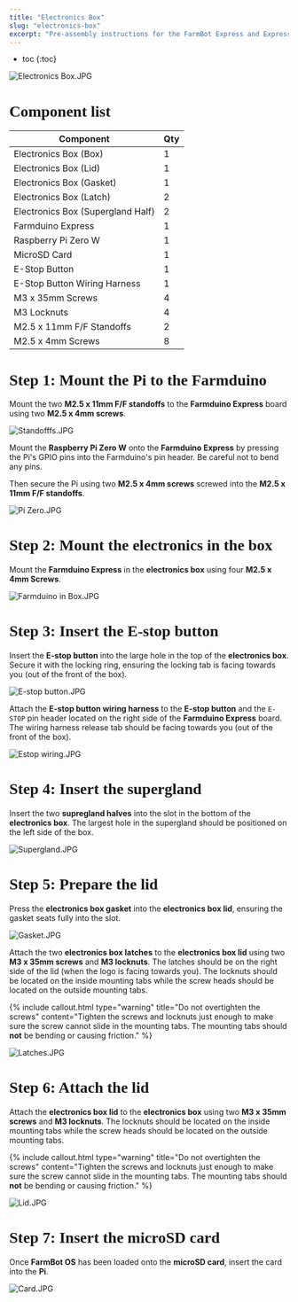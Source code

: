 ```yaml
---
title: "Electronics Box"
slug: "electronics-box"
excerpt: "Pre-assembly instructions for the FarmBot Express and Express XL electronics box"
---
```


* toc
{:toc}


![Electronics Box.JPG](Electronics_Box.JPG)

# Component list

|Component                     |Qty                           |
|------------------------------|------------------------------|
|Electronics Box (Box)         |1
|Electronics Box (Lid)         |1
|Electronics Box (Gasket)      |1
|Electronics Box (Latch)       |2
|Electronics Box (Supergland Half)|2
|Farmduino Express             |1
|Raspberry Pi Zero W           |1
|MicroSD Card                  |1
|E-Stop Button                 |1
|E-Stop Button Wiring Harness  |1
|M3 x 35mm Screws              |4
|M3 Locknuts                   |4
|M2.5 x 11mm F/F Standoffs     |2
|M2.5 x 4mm Screws             |8

# Step 1: Mount the Pi to the Farmduino
Mount the two **M2.5 x 11mm F/F standoffs** to the **Farmduino Express** board using two **M2.5 x 4mm screws**.

![Standofffs.JPG](Standofffs.JPG)

Mount the **Raspberry Pi Zero W** onto the **Farmduino Express** by pressing the Pi's GPIO pins into the Farmduino's pin header. Be careful not to bend any pins.

Then secure the Pi using two **M2.5 x 4mm screws** screwed into the **M2.5 x 11mm F/F standoffs**.

![Pi Zero.JPG](Pi_Zero.JPG)

# Step 2: Mount the electronics in the box
Mount the **Farmduino Express** in the **electronics box** using four **M2.5 x 4mm Screws**.

![Farmduino in Box.JPG](Farmduino_in_Box.JPG)

# Step 3: Insert the E-stop button
Insert the **E-stop button** into the large hole in the top of the **electronics box**. Secure it with the locking ring, ensuring the locking tab is facing towards you (out of the front of the box).

![E-stop button.JPG](E-stop_button.JPG)

Attach the **E-stop button wiring harness** to the **E-stop button** and the `E-STOP` pin header located on the right side of the **Farmduino Express** board. The wiring harness release tab should be facing towards you (out of the front of the box).

![Estop wiring.JPG](Estop_wiring.JPG)

# Step 4: Insert the supergland
Insert the two **supregland halves** into the slot in the bottom of the **electronics box**. The largest hole in the supergland should be positioned on the left side of the box.

![Supergland.JPG](Supergland.JPG)

# Step 5: Prepare the lid
Press the **electronics box gasket** into the **electronics box lid**, ensuring the gasket seats fully into the slot.

![Gasket.JPG](Gasket.JPG)

Attach the two **electronics box latches** to the **electronics box lid** using two **M3 x 35mm screws** and **M3 locknuts**. The latches should be on the right side of the lid (when the logo is facing towards you). The locknuts should be located on the inside mounting tabs while the screw heads should be located on the outside mounting tabs.

{%
include callout.html
type="warning"
title="Do not overtighten the screws"
content="Tighten the screws and locknuts just enough to make sure the screw cannot slide in the mounting tabs. The mounting tabs should **not** be bending or causing friction."
%}



![Latches.JPG](Latches.JPG)

# Step 6: Attach the lid
Attach the **electronics box lid** to the **electronics box** using two **M3 x 35mm screws** and **M3 locknuts**. The locknuts should be located on the inside mounting tabs while the screw heads should be located on the outside mounting tabs.

{%
include callout.html
type="warning"
title="Do not overtighten the screws"
content="Tighten the screws and locknuts just enough to make sure the screw cannot slide in the mounting tabs. The mounting tabs should **not** be bending or causing friction."
%}



![Lid.JPG](Lid.JPG)

# Step 7: Insert the microSD card
Once **FarmBot OS** has been loaded onto the **microSD card**, insert the card into the **Pi**.

![Card.JPG](Card.JPG)



<style>
.hub-container {
  max-width: 1350px;
}

h1 {
  font-family: Inknut Antiqua;
}
  
a[title="Guides"] {
  color: #f4f4f4!important;
  border-bottom: 5px solid #f4f4f4;
  padding-bottom: 20px!important;
}
  
a[title="Guides"]:hover {
  color: white!important;
  border-bottom-color: white;
}
  
#hub-header li a:hover {
  box-shadow: none!important;
}
</style>

<meta name="theme-color" content="#942401">

